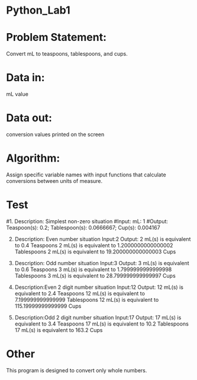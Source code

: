 # Python_Lab1

# Problem Statement: 
Convert mL to teaspoons, tablespoons, and cups.
# Data in: 
mL value
# Data out: 
conversion values printed on the screen
# Algorithm: 
Assign specific variable names with input functions that calculate conversions between units of measure. 
# Test
#1. Description: Simplest non-zero situation
#Input: mL: 1
#Output: Teaspoon(s): 0.2; Tablespoon(s): 0.0666667; Cup(s): 0.004167

2. Description: Even number situation
Input:2
Output:
2 mL(s) is equivalent to 0.4 Teaspoons
2 mL(s) is equivalent to 1.2000000000000002 Tablespoons
2 mL(s) is equivalent to 19.200000000000003 Cups

3. Description: Odd number situation
Input:3
Output:
3 mL(s) is equivalent to 0.6 Teaspoons
3 mL(s) is equivalent to 1.7999999999999998 Tablespoons
3 mL(s) is equivalent to 28.799999999999997 Cups

4. Description:Even 2 digit number situation
Input:12
Output:
12 mL(s) is equivalent to 2.4 Teaspoons
12 mL(s) is equivalent to 7.199999999999999 Tablespoons
12 mL(s) is equivalent to 115.19999999999999 Cups

5. Description:Odd 2 digit number situation
Input:17
Output:
17 mL(s) is equivalent to 3.4 Teaspoons
17 mL(s) is equivalent to 10.2 Tablespoons
17 mL(s) is equivalent to 163.2 Cups
# Other
This program is designed to convert only whole numbers.
